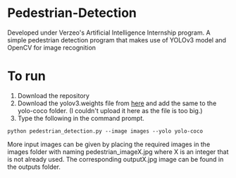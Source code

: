 # Pedestrian-Detection
Developed under Verzeo's Artificial Intelligence Internship program. A simple pedestrian detection program that makes use of YOLOv3 model and OpenCV for image recognition

# To run
1. Download the repository 
2. Download the yolov3.weights file from [here](https://drive.google.com/file/d/1ifZ4WnXYOKHwSiKS9XfVuBJtaeZfNdIF/view?usp=sharing) and add the same to the yolo-coco folder. (I couldn't upload it here as the file is too big.)
3. Type the following in the command prompt.

`python pedestrian_detection.py --image images --yolo yolo-coco`

More input images can be given by placing the required images in the images folder with naming pedestrian_imageX.jpg where X is an integer that is not already used. The corresponding outputX.jpg image can be found in the outputs folder.
